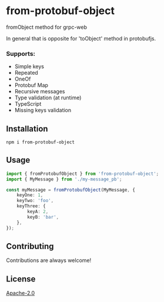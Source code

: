 # from-protobuf-object
fromObject method for grpc-web

In general that is opposite for 'toObject' method in protobufjs.

### Supports:
* Simple keys
* Repeated
* OneOf
* Protobuf Map
* Recursive messages
* Type validation (at runtime)
* TypeScript
* Missing keys validation

## Installation
`npm i from-protobuf-object`

## Usage
```typescript
import { fromProtobufObject } from 'from-protobuf-object';
import { MyMessage } from './my-message_pb';

const myMessage = fromProtobufObject(MyMessage, {
    keyOne: 1,
    keyTwo: 'foo',
    keyThree: {
        keyA: 2,
        keyB: 'bar',
    },
});
```

## Contributing
Contributions are always welcome!

## License
[Apache-2.0](https://choosealicense.com/licenses/apache-2.0/)
